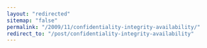 ```yaml
---
layout: "redirected"
sitemap: "false"
permalink: "/2009/11/confidentiality-integrity-availability/"
redirect_to: "/post/confidentiality-integrity-availability"
---
```




